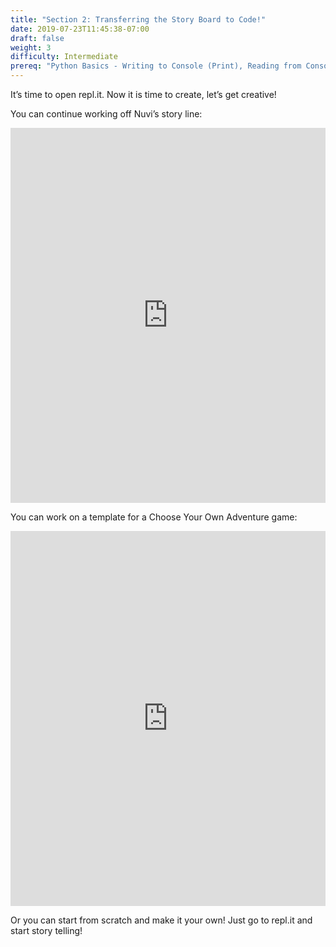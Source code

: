 ```yaml
---
title: "Section 2: Transferring the Story Board to Code!"
date: 2019-07-23T11:45:38-07:00
draft: false
weight: 3
difficulty: Intermediate
prereq: "Python Basics - Writing to Console (Print), Reading from Console, Strings, Variables, Conditional statements"
---
```


It’s time to open repl.it. Now it is time to create, let’s get creative!

You can continue working off Nuvi’s story line:

<iframe height="600px" width="100%" src="https://repl.it/@nuevofoundation/PythonGuessAdventureNuevoSample?lite=true" scrolling="no" frameborder="no" allowtransparency="true" allowfullscreen="true" sandbox="allow-forms allow-pointer-lock allow-popups allow-same-origin allow-scripts allow-modals"></iframe>

You can work on a template for a Choose Your Own Adventure game:

<iframe height="600px" width="100%" src="https://repl.it/@nuevofoundation/PythonGuessAdventureBlank?lite=true" scrolling="no" frameborder="no" allowtransparency="true" allowfullscreen="true" sandbox="allow-forms allow-pointer-lock allow-popups allow-same-origin allow-scripts allow-modals"></iframe>

Or you can start from scratch and make it your own! Just go to repl.it and start story telling!
